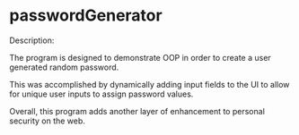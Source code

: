 # passwordGenerator

Description:

The program is designed to demonstrate OOP in order to create a user generated random password.

This was accomplished by dynamically adding input fields to the UI to allow for unique user inputs to assign password values. 

Overall, this program adds another layer of enhancement to personal security on the web.  

